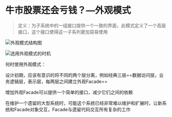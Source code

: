 # 牛市股票还会亏钱？—外观模式

> 定义：为子系统中的一组接口提供一个一致的界面，此模式定义了一个高层接口，这个接口使得这一子系列更加容易使用



![外观模式结构图](picture/第十二章/外观模式结构图.png)

![选用外观模式的时机](picture/第十二章/选用外观模式的时机.png)

何时使用外观模式：

设计初期，应该有意识的将不同的两个层分离，例如经典三层==数据访问层，业务逻辑层，表示层，每两层之间建立外观Facade==

增加外观Facade可以提供一个简单的接口，减少它们之间的依赖

在维护一个遗留的大型系统时，可能这个系统已经非常难以维护和扩展时，让新系统和Facade对象交互，Facade与遗留代码交互所有复杂的工作